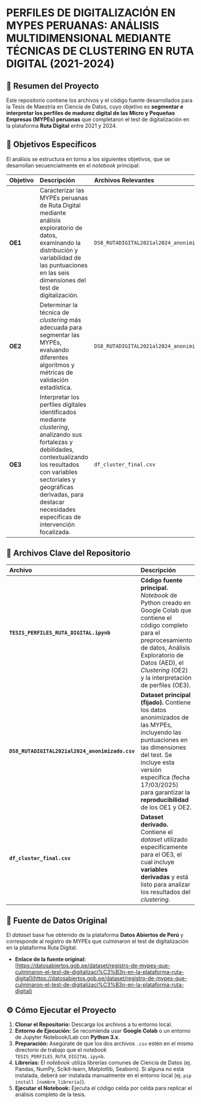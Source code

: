 # PERFILES DE DIGITALIZACIÓN EN MYPES PERUANAS: ANÁLISIS MULTIDIMENSIONAL MEDIANTE TÉCNICAS DE CLUSTERING EN RUTA DIGITAL (2021-2024)

## 📖 Resumen del Proyecto

Este repositorio contiene los archivos y el código fuente desarrollados para la Tesis de Maestría en Ciencia de Datos, cuyo objetivo es **segmentar e interpretar los perfiles de madurez digital de las Micro y Pequeñas Empresas (MYPEs) peruanas** que completaron el test de digitalización en la plataforma **Ruta Digital** entre 2021 y 2024.

## 🎯 Objetivos Específicos

El análisis se estructura en torno a los siguientes objetivos, que se desarrollan secuencialmente en el *notebook* principal:

| Objetivo | Descripción | Archivos Relevantes |
| :--- | :--- | :--- |
| **OE1** | Caracterizar las MYPEs peruanas de Ruta Digital mediante análisis exploratorio de datos, examinando la distribución y variabilidad de las puntuaciones en las seis dimensiones del test de digitalización. | `DS8_RUTADIGITAL2021al2024_anonimizado.csv` |
| **OE2** | Determinar la técnica de *clustering* más adecuada para segmentar las MYPEs, evaluando diferentes algoritmos y métricas de validación estadística. | `DS8_RUTADIGITAL2021al2024_anonimizado.csv` |
| **OE3** | Interpretar los perfiles digitales identificados mediante *clustering*, analizando sus fortalezas y debilidades, contextualizando los resultados con variables sectoriales y geográficas derivadas, para destacar necesidades específicas de intervención focalizada. | `df_cluster_final.csv` |

## 📁 Archivos Clave del Repositorio

| Archivo | Descripción | Uso Principal |
| :--- | :--- | :--- |
| **`TESIS_PERFILES_RUTA_DIGITAL.ipynb`** | **Código fuente principal.** *Notebook* de Python creado en Google Colab que contiene el código completo para el preprocesamiento de datos, Análisis Exploratorio de Datos (AED), el *Clustering* (OE2) y la interpretación de perfiles (OE3). | Reproducción total del análisis. |
| **`DS8_RUTADIGITAL2021al2024_anonimizado.csv`** | **Dataset principal (fijado).** Contiene los datos anonimizados de las MYPEs, incluyendo las puntuaciones en las dimensiones del test. Se incluye esta versión específica (fecha 17/03/2025) para garantizar la **reproducibilidad** de los OE1 y OE2. | **OE1** y **OE2**. |
| **`df_cluster_final.csv`** | **Dataset derivado.** Contiene el *dataset* utilizado específicamente para el OE3, el cual incluye **variables derivadas** y está listo para analizar los resultados del *clustering*. | **OE3**. |

## 🔗 Fuente de Datos Original

El *dataset* base fue obtenido de la plataforma **Datos Abiertos de Perú** y corresponde al registro de MYPEs que culminaron el test de digitalización en la plataforma Ruta Digital.

* **Enlace de la fuente original:** [https://datosabiertos.gob.pe/dataset/registro-de-mypes-que-culminaron-el-test-de-digitalizaci%C3%B3n-en-la-plataforma-ruta-digital](https://datosabiertos.gob.pe/dataset/registro-de-mypes-que-culminaron-el-test-de-digitalizaci%C3%B3n-en-la-plataforma-ruta-digital)

## ⚙️ Cómo Ejecutar el Proyecto

1.  **Clonar el Repositorio:** Descarga los archivos a tu entorno local.
2.  **Entorno de Ejecución:** Se recomienda usar **Google Colab** o un entorno de Jupyter Notebook/Lab con **Python 3.x**.
3.  **Preparación:** Asegúrate de que los dos archivos `.csv` estén en el mismo directorio de trabajo que el *notebook* `TESIS_PERFILES_RUTA_DIGITAL.ipynb`.
4.  **Librerías:** El *notebook* utiliza librerías comunes de Ciencia de Datos (ej. Pandas, NumPy, Scikit-learn, Matplotlib, Seaborn). Si alguna no está instalada, deberá ser instalada manualmente en el entorno local (ej. `pip install [nombre_librería]`).
5.  **Ejecutar el Notebook:** Ejecuta el código celda por celda para replicar el análisis completo de la tesis.
